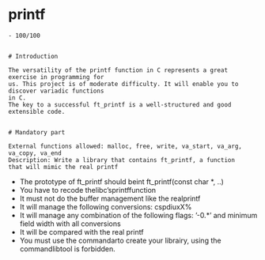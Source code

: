 # printf

```
- 100/100


# Introduction

The versatility of the printf function in C represents a great exercise in programming for
us. This project is of moderate difficulty. It will enable you to discover variadic functions
in C.
The key to a successful ft_printf is a well-structured and good extensible code.


# Mandatory part

External functions allowed: malloc, free, write, va_start, va_arg, va_copy, va_end
Description: Write a library that contains ft_printf, a function
that will mimic the real printf
```
- The prototype of ft_printf should beint ft_printf(const char *, ..)
- You have to recode thelibc’sprintffunction
- It must not do the buffer management like the realprintf
- It will manage the following conversions: cspdiuxX%
- It will manage any combination of the following flags: ’-0.*’ and minimum field width with all conversions
- It will be compared with the real printf
- You must use the commandarto create your librairy, using the commandlibtool is forbidden.
